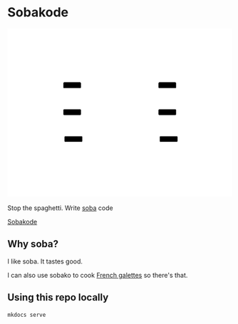 # Sobakode

![Sobakode Logo](docs/assets/sobakode_v2.png)

Stop the spaghetti. Write [soba](https://en.wikipedia.org/wiki/Soba) code

[Sobakode](<https://blog.tolki.dev/sobakode/>)

## Why soba?

I like soba. It tastes good.

I can also use sobako to cook [French galettes](<https://en.wikipedia.org/wiki/Kaletez>) so there's that.

## Using this repo locally

```shell
mkdocs serve
```
